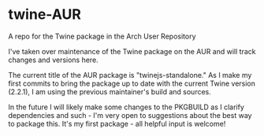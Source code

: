 # twine-AUR
A repo for the Twine package in the Arch User Repository

I've taken over maintenance of the Twine package on the AUR and will track changes and versions here.

The current title of the AUR package is "twinejs-standalone." As I make my first commits to bring the package up to date with the current Twine version (2.2.1), I am using the previous maintainer's build and sources.

In the future I will likely make some changes to the PKGBUILD as I clarify dependencies and such - I'm very open to suggestions about the best way to package this. It's my first package - all helpful input is welcome!
